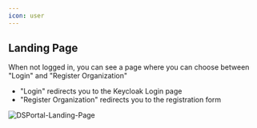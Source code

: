 ```yaml
---
icon: user
---
```


## Landing Page

When not logged in, you can see a page where you can choose between "Login" and "Register Organization"
- "Login" redirects you to the Keycloak Login page
- "Register Organization" redirects you to the registration form

![DSPortal-Landing-Page](https://github.com/user-attachments/assets/a94d6c9d-26b0-4713-98b7-27b0cd101695)
